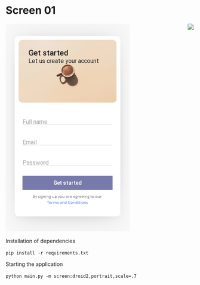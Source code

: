 # Screen 01

<img align="right" src="https://visitor-badge.laobi.icu/badge?page_id=elydev01.screen-01">

![](assets/screen.png)


Installation of dependencies

`pip install -r requirements.txt`

Starting the application

`python main.py -m screen:droid2,portrait,scale=.7`
